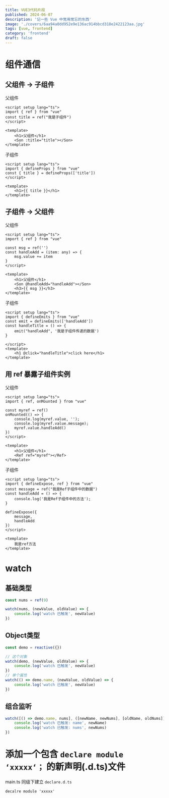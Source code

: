```yaml
---
title: VUE3代码片段
published: 2024-06-07
description: '记一些 Vue 中常用常忘的东西'
image: './covers/6aa94a0dd952e9e136ac914bbcd318e2422123aa.jpg'
tags: [vue, frontend]
category: 'frontend'
draft: false 
---
```


# 组件通信

## 父组件 → 子组件

父组件
```vue
<script setup lang="ts">
import { ref } from "vue"
const title = ref("我是子组件")
</script>

<template>
    <h1>父组件</h1>
    <Son :title="title"></Son>
</template>
```

子组件 
```vue
<script setup lang="ts">
import { defineProps } from "vue"
const { title } = defineProps(['title']) 
</script>

<template>
    <h1>{{ title }}</h1>
</template>
```

## 子组件 → 父组件

父组件

```vue
<script setup lang="ts">
import { ref } from "vue"

const msg = ref('')
const handleAdd = (item: any) => {
    msg.value += item
}
</script>

<template>
    <h1>父组件</h1>
    <Son @handleAdd="handleAdd"></Son>
    <h3>{{ msg }}</h3>
</template>
```

子组件

```vue
<script setup lang="ts">
import { defineEmits } from "vue"
const emit = defineEmits(['handleAdd'])
const handleTitle = () => {
    emit("handleAdd", '我是子组件传递的数据')
}

</script>
<template>
    <h1 @click="handleTitle">click here</h1>
</template>
```

## 用 ref 暴露子组件实例

父组件
```vue
<script setup lang="ts">
import { ref, onMounted } from "vue"

const myref = ref()
onMounted(() => {
    console.log(myref.value, '');
    console.log(myref.value.message);
    myref.value.handleAdd()
})
</script>

<template>
    <h1>父组件</h1>
    <Ref ref="myref"></Ref>
</template>
```

子组件
```vue
<script setup lang="ts">
import { defineExpose, ref } from "vue"
const message = ref("我是Ref子组件中的数据")
const handleAdd = () => {
    console.log('我是Ref子组件中的方法');
}

defineExpose({
    message,
    handleAdd
})
</script>

<template>
    我是ref方法
</template>
```

# watch

## 基础类型

```typescript
const nums = ref(9)

watch(nums, (newValue, oldValue) => {
    console.log('watch 已触发', newValue)
})
```

## Object类型

```typescript
const demo = reactive({})

// 这个对象
watch(demo, (newValue, oldValue) => {
    console.log('watch 已触发', newValue)
})
// 单个属性
watch(() => demo.name, (newValue, oldValue) => {
    console.log('watch 已触发', newValue)
})
```

## 组合监听

```typescript
watch([() => demo.name, nums], ([newName, newNums], [oldName, oldNums]) => {
	console.log('watch 已触发: name', newName)
	console.log('watch 已触发: nums', newNums)
})
```



# 添加一个包含 `declare module ‘xxxxx‘；` 的新声明(.d.ts)文件

main.ts 同级下建立 `declare.d.ts` 

```
decalre module 'xxxxx'
```

